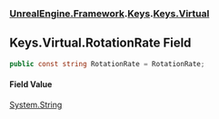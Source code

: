 ### [UnrealEngine.Framework](./UnrealEngine-Framework.md 'UnrealEngine.Framework').[Keys](./Keys.md 'UnrealEngine.Framework.Keys').[Keys.Virtual](./Keys-Virtual.md 'UnrealEngine.Framework.Keys.Virtual')
## Keys.Virtual.RotationRate Field
  
```csharp
public const string RotationRate = RotationRate;
```
#### Field Value
[System.String](https://docs.microsoft.com/en-us/dotnet/api/System.String 'System.String')  
